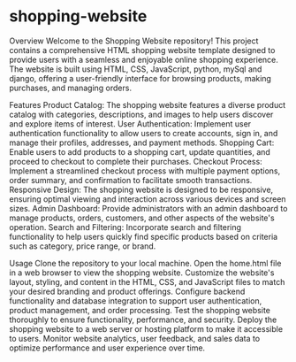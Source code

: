 # shopping-website

Overview
Welcome to the Shopping Website repository! This project contains a comprehensive HTML shopping website template designed to provide users with a seamless and enjoyable online shopping experience. The website is built using HTML, CSS, JavaScript, python, mySql and django, offering a user-friendly interface for browsing products, making purchases, and managing orders.

Features
Product Catalog: The shopping website features a diverse product catalog with categories, descriptions, and images to help users discover and explore items of interest.
User Authentication: Implement user authentication functionality to allow users to create accounts, sign in, and manage their profiles, addresses, and payment methods.
Shopping Cart: Enable users to add products to a shopping cart, update quantities, and proceed to checkout to complete their purchases.
Checkout Process: Implement a streamlined checkout process with multiple payment options, order summary, and confirmation to facilitate smooth transactions.
Responsive Design: The shopping website is designed to be responsive, ensuring optimal viewing and interaction across various devices and screen sizes.
Admin Dashboard: Provide administrators with an admin dashboard to manage products, orders, customers, and other aspects of the website's operation.
Search and Filtering: Incorporate search and filtering functionality to help users quickly find specific products based on criteria such as category, price range, or brand.

Usage
Clone the repository to your local machine.
Open the home.html file in a web browser to view the shopping website.
Customize the website's layout, styling, and content in the HTML, CSS, and JavaScript files to match your desired branding and product offerings.
Configure backend functionality and database integration to support user authentication, product management, and order processing.
Test the shopping website thoroughly to ensure functionality, performance, and security.
Deploy the shopping website to a web server or hosting platform to make it accessible to users.
Monitor website analytics, user feedback, and sales data to optimize performance and user experience over time.
